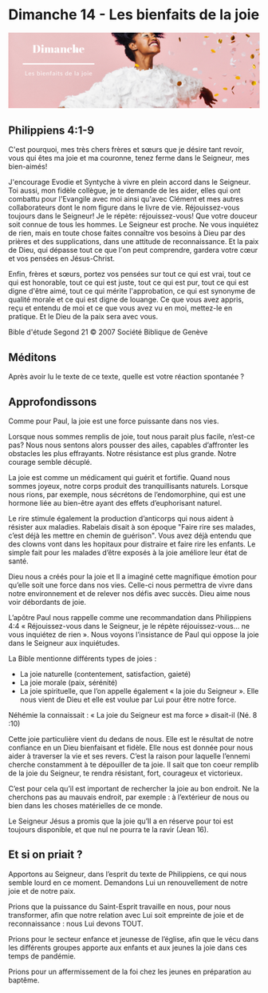 # Dimanche 14 - Les bienfaits de la joie
![alt text](images/SDP-Dimanche.png "Dimanche 14 - Les bienfaits de la joie")

## Philippiens 4:1-9

C'est pourquoi, mes très chers frères et sœurs que je désire tant revoir, vous qui êtes ma joie et ma couronne, tenez ferme dans le Seigneur, mes bien-aimés!

J'encourage Evodie et Syntyche à vivre en plein accord dans le Seigneur. Toi aussi, mon fidèle collègue, je te demande de les aider, elles qui ont combattu pour l'Evangile avec moi ainsi qu'avec Clément et mes autres collaborateurs dont le nom figure dans le livre de vie.
Réjouissez-vous toujours dans le Seigneur! Je le répète: réjouissez-vous!
Que votre douceur soit connue de tous les hommes. Le Seigneur est proche.
Ne vous inquiétez de rien, mais en toute chose faites connaître vos besoins à Dieu par des prières et des supplications, dans une attitude de reconnaissance. Et la paix de Dieu, qui dépasse tout ce que l'on peut comprendre, gardera votre cœur et vos pensées en Jésus-Christ.

Enfin, frères et sœurs, portez vos pensées sur tout ce qui est vrai, tout ce qui est honorable, tout ce qui est juste, tout ce qui est pur, tout ce qui est digne d'être aimé, tout ce qui mérite l'approbation, ce qui est synonyme de qualité morale et ce qui est digne de louange. Ce que vous avez appris, reçu et entendu de moi et ce que vous avez vu en moi, mettez-le en pratique. Et le Dieu de la paix sera avec vous.

Bible d'étude Segond 21
© 2007 Société Biblique de Genève

## Méditons

Après avoir lu le texte de ce texte, quelle est votre réaction spontanée ?

## Approfondissons

Comme pour Paul, la joie est une force puissante dans nos vies.

Lorsque nous sommes remplis de joie, tout nous parait plus facile, n’est-ce pas? Nous nous sentons alors pousser des ailes, capables d’affronter les obstacles les plus effrayants. Notre résistance est plus grande. Notre courage semble décuplé.

La joie est comme un médicament qui guérit et fortifie. Quand nous sommes joyeux, notre corps produit des tranquillisants naturels. Lorsque nous rions, par exemple, nous sécrétons de l’endomorphine, qui est une hormone liée au bien-être ayant des effets d’euphorisant naturel.

Le rire stimule également la production d’anticorps qui nous aident à résister aux maladies. Rabelais disait à son époque "Faire rire ses malades, c’est déjà les mettre en chemin de guérison".
Vous avez déjà entendu que des clowns vont dans les hopitaux pour distraire et faire rire les enfants. Le simple fait pour les malades d’être exposés à la joie améliore leur état de santé.

Dieu nous a créés pour la joie et Il a imaginé cette magnifique émotion pour qu’elle soit une force dans nos vies. Celle-ci nous permettra de vivre dans notre environnement et de relever nos défis avec succès. Dieu aime nous voir débordants de joie.

L’apôtre Paul nous rappelle comme une recommandation dans Philippiens 4:4 « Réjouissez-vous dans le Seigneur, je le répète réjouissez-vous… ne vous inquiétez de rien ». Nous voyons l’insistance de Paul qui oppose la joie dans  le Seigneur aux inquiétudes.

La Bible mentionne différents types de joies :
* La joie naturelle (contentement, satisfaction, gaieté)
* La joie morale (paix, sérénité)
* La joie spirituelle, que l’on appelle également « la joie du Seigneur ». Elle
nous vient de Dieu et elle est voulue par Lui pour être notre force.

Néhémie la connaissait : « La joie du Seigneur est ma force » disait-il (Né. 8 :10)

Cette joie particulière vient du dedans de nous. Elle est le résultat de notre confiance en un Dieu bienfaisant et fidèle. Elle nous est donnée pour nous aider à traverser la vie et ses revers. C’est la raison pour laquelle l’ennemi cherche constamment à te dépouiller de ta joie. Il sait que ton coeur remplib de la joie du Seigneur, te rendra résistant, fort, courageux et victorieux.

C’est pour cela qu’il est important de rechercher la joie au bon endroit. Ne la cherchons pas au mauvais endroit, par exemple : à l’extérieur de nous ou bien dans les choses matérielles de ce monde.

Le Seigneur Jésus a promis que la joie qu’Il a en réserve pour toi est toujours disponible, et que nul ne pourra te la ravir (Jean 16).

## Et si on priait ?

Apportons au Seigneur, dans l’esprit du texte de Philippiens, ce qui nous semble lourd en ce moment. Demandons Lui un renouvellement de notre joie et de notre paix.

Prions que la puissance du Saint-Esprit travaille en nous, pour nous transformer, afin que notre relation avec Lui soit empreinte de joie et de reconnaissance : nous Lui devons TOUT.

Prions pour le secteur enfance et jeunesse de l’église, afin que le vécu dans les différents groupes apporte aux enfants et aux jeunes la joie dans ces temps de pandémie.

Prions pour un affermissement de la foi chez les jeunes en préparation au baptême.